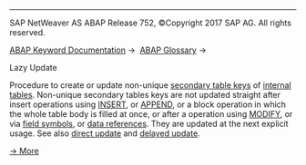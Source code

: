   

* * *

SAP NetWeaver AS ABAP Release 752, ©Copyright 2017 SAP AG. All rights reserved.

[ABAP Keyword Documentation](javascript:call_link\('abenabap.htm'\)) →  [ABAP Glossary](javascript:call_link\('abenabap_glossary.htm'\)) → 

Lazy Update

Procedure to create or update non-unique [secondary table keys](javascript:call_link\('abensecondary_table_key_glosry.htm'\) "Glossary Entry") of [internal tables](javascript:call_link\('abeninternal_table_glosry.htm'\) "Glossary Entry"). Non-unique secondary tables keys are not updated straight after insert operations using [INSERT](javascript:call_link\('abapinsert_itab.htm'\)), or [APPEND](javascript:call_link\('abapappend.htm'\)), or a block operation in which the whole table body is filled at once, or after a operation using [MODIFY](javascript:call_link\('abapmodify_itab.htm'\)), or via [field symbols](javascript:call_link\('abenfield_symbol_glosry.htm'\) "Glossary Entry"), or [data references](javascript:call_link\('abendata_reference_glosry.htm'\) "Glossary Entry"). They are updated at the next explicit usage. See also [direct update](javascript:call_link\('abendirect_update_glosry.htm'\) "Glossary Entry") and [delayed update](javascript:call_link\('abendelayed_update_glosry.htm'\) "Glossary Entry").

[→ More](javascript:call_link\('abenitab_key_secondary_update.htm'\))